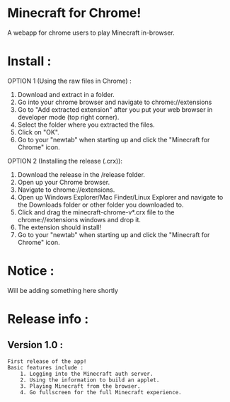 Minecraft for Chrome!
=====================

A webapp for chrome users to play Minecraft in-browser.

Install :
=========
	
OPTION 1 (Using the raw files in Chrome) :

1. Download and extract in a folder.
2. Go into your chrome browser and navigate to chrome://extensions
3. Go to "Add extracted extension" after you put your web browser in developer mode (top right corner).
4. Select the folder where you extracted the files.
5. Click on "OK".
6. Go to your "newtab" when starting up and click the "Minecraft for Chrome" icon.

OPTION 2 (Installing the release (.crx)):

1. Download the release in the /release folder.
2. Open up your Chrome browser.
3. Navigate to chrome://extensions.
4. Open up Windows Explorer/Mac Finder/Linux Explorer and navigate to the Downloads folder or other folder you downloaded to.
5. Click and drag the minecraft-chrome-v*.crx file to the chrome://extensions windows and drop it.
6. The extension should install!
6. Go to your "newtab" when starting up and click the "Minecraft for Chrome" icon.

Notice :
========

Will be adding something here shortly


Release info :
==============

Version 1.0 :
-------------
	
	First release of the app!
	Basic features include :
		1. Logging into the Minecraft auth server.
		2. Using the information to build an applet.
		3. Playing Minecraft from the browser.
		4. Go fullscreen for the full Minecraft experience.

